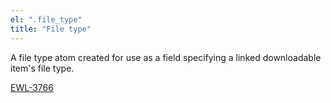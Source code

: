 ```yaml
---
el: ".file_type"
title: "File type"
---
```


A file type atom created for use as a field specifying a linked downloadable item's file type.

[EWL-3766](https://issues.ama-assn.org/browse/EWL-3766)